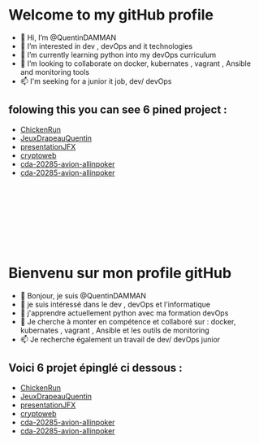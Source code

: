 # Welcome to my gitHub profile

- 👋 Hi, I’m @QuentinDAMMAN
- 👀 I’m interested in dev , devOps and it technologies
- 🌱 I’m currently learning python into my devOps curriculum
- 💞️ I’m looking to collaborate on docker, kubernates , vagrant , Ansible and monitoring tools
- 📫 I'm seeking for a junior it job, dev/  devOps 

## folowing this you can see 6 pined project :
- [ChickenRun](https://github.com/QuentinDAMMAN/ChickenRun)
- [JeuxDrapeauQuentin](https://github.com/QuentinDAMMAN/JeuxDrapeauQuentin)
- [presentationJFX](https://github.com/QuentinDAMMAN/presentationJFX)
- [cryptoweb](https://github.com/QuentinDAMMAN/cryptoweb)
- [cda-20285-avion-allinpoker](https://github.com/QuentinDAMMAN/cda-20285-avion-allinpoker)
- [ cda-20285-avion-allinpoker](https://github.com/QuentinDAMMAN/CDA-HB-PS-MS-QD-ToDoLIfe)
<br/>
<br/>
<br/>
<br/>
<br/>
<br/>
<br/>

# Bienvenu sur mon profile gitHub

- 👋 Bonjour, je suis @QuentinDAMMAN
- 👀 je suis intéressé dans le dev , devOps et l'informatique
- 🌱 j'apprendre actuellement python avec ma formation devOps
- 💞️ Je cherche à monter en compétence et collaboré sur : docker, kubernates , vagrant , Ansible et les outils de monitoring
- 📫 Je recherche également un travail de dev/ devOps junior

## Voici 6 projet épinglé ci dessous :
- [ChickenRun](https://github.com/QuentinDAMMAN/ChickenRun)
- [JeuxDrapeauQuentin](https://github.com/QuentinDAMMAN/JeuxDrapeauQuentin)
- [presentationJFX](https://github.com/QuentinDAMMAN/presentationJFX)
- [cryptoweb](https://github.com/QuentinDAMMAN/cryptoweb)
- [cda-20285-avion-allinpoker](https://github.com/QuentinDAMMAN/cda-20285-avion-allinpoker)
- [ cda-20285-avion-allinpoker](https://github.com/QuentinDAMMAN/CDA-HB-PS-MS-QD-ToDoLIfe)

<!---
QuentinDAMMAN/QuentinDAMMAN is a ✨ special ✨ repository because its `README.md` (this file) appears on your GitHub profile.
You can click the Preview link to take a look at your changes.
--->
